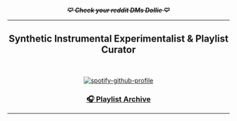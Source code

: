 <p align="center">
  <s><strong><em>♡ Check your reddit DMs Dollie ♡</em></strong></s>
</p>

<div align="center">
  <hr>
  
  <h2>
    Synthetic Instrumental Experimentalist & Playlist Curator
  </h2>
  <br>

  [![spotify-github-profile](https://spotify-github-profile.kittinanx.com/api/view?uid=shuntlike&cover_image=true&theme=default&show_offline=true&background_color=1a1a1a&interchange=true&bar_color=ffffff&bar_color_cover=false)](https://spotify-github-profile.kittinanx.com/api/view?uid=shuntlike&redirect=true)
  
  <h3>
    <a href="https://open.spotify.com/user/shuntlike/playlists" target="_blank">🎧 Playlist Archive</a>
  </h3>
  
  <hr>
</div>

<br><br><br><br><br><br><br><br><br><br>
<br><br><br><br><br><br><br><br><br>
<br><br><br><br><br><br><br><br>
<br><br><br><br><br><br><br>
<br><br><br><br><br><br>
<br><br><br><br><br>
<br><br><br><br>
<br><br><br>
<br><br>
<br>
